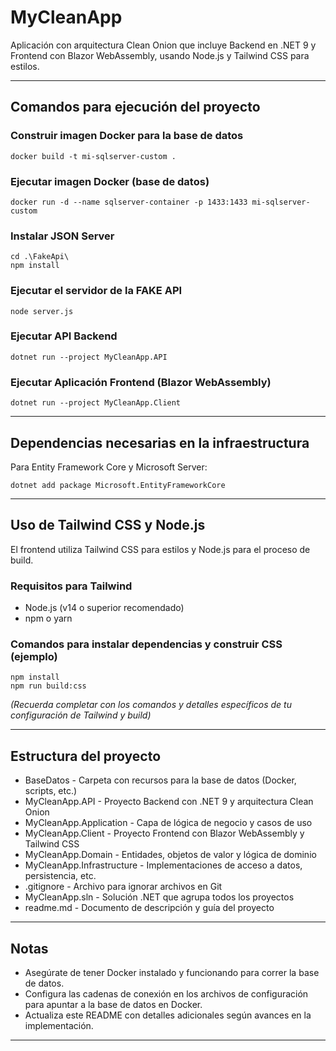 # MyCleanApp

Aplicación con arquitectura Clean Onion que incluye Backend en .NET 9 y Frontend con Blazor WebAssembly, usando Node.js y Tailwind CSS para estilos.

---

## Comandos para ejecución del proyecto

### Construir imagen Docker para la base de datos
```
docker build -t mi-sqlserver-custom .
```

### Ejecutar imagen Docker (base de datos)
```
docker run -d --name sqlserver-container -p 1433:1433 mi-sqlserver-custom
```
### Instalar JSON Server
```
cd .\FakeApi\
npm install 
```
### Ejecutar el servidor de la FAKE API
```
node server.js
```

### Ejecutar API Backend
```
dotnet run --project MyCleanApp.API
```


### Ejecutar Aplicación Frontend (Blazor WebAssembly)
```
dotnet run --project MyCleanApp.Client
```


---

## Dependencias necesarias en la infraestructura

Para Entity Framework Core y Microsoft Server:
```
dotnet add package Microsoft.EntityFrameworkCore
```

---

## Uso de Tailwind CSS y Node.js

El frontend utiliza Tailwind CSS para estilos y Node.js para el proceso de build. 

### Requisitos para Tailwind

- Node.js (v14 o superior recomendado)
- npm o yarn

### Comandos para instalar dependencias y construir CSS (ejemplo)
```
npm install
npm run build:css
```


*(Recuerda completar con los comandos y detalles específicos de tu configuración de Tailwind y build)*

---
## Estructura del proyecto

- BaseDatos - Carpeta con recursos para la base de datos (Docker, scripts, etc.)
- MyCleanApp.API - Proyecto Backend con .NET 9 y arquitectura Clean Onion
- MyCleanApp.Application - Capa de lógica de negocio y casos de uso
- MyCleanApp.Client - Proyecto Frontend con Blazor WebAssembly y Tailwind CSS
- MyCleanApp.Domain - Entidades, objetos de valor y lógica de dominio
- MyCleanApp.Infrastructure - Implementaciones de acceso a datos, persistencia, etc.
- .gitignore - Archivo para ignorar archivos en Git
- MyCleanApp.sln - Solución .NET que agrupa todos los proyectos
- readme.md - Documento de descripción y guía del proyecto
---

## Notas

- Asegúrate de tener Docker instalado y funcionando para correr la base de datos.
- Configura las cadenas de conexión en los archivos de configuración para apuntar a la base de datos en Docker.
- Actualiza este README con detalles adicionales según avances en la implementación.

---
